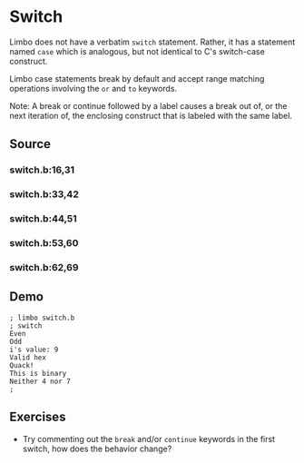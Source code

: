 # Switch

Limbo does not have a verbatim `switch` statement. Rather, it has a statement named `case` which is analogous, but not identical to C's switch-case construct. 

Limbo case statements break by default and accept range matching operations involving the `or` and `to` keywords.

Note: A break or continue followed by a label causes a break out of, or the next iteration of, the enclosing construct that is labeled with the same label. 

## Source

### switch.b:16,31



### switch.b:33,42



### switch.b:44,51



### switch.b:53,60



### switch.b:62,69



## Demo

	; limbo switch.b
	; switch
	Even
	Odd
	i's value: 9
	Valid hex
	Quack!
	This is binary
	Neither 4 nor 7
	; 

## Exercises

- Try commenting out the `break` and/or `continue` keywords in the first switch, how does the behavior change?
